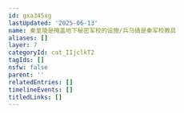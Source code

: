 ```yaml
---
id: gxa345xg
lastUpdated: '2025-06-13'
name: 秦皇陵是掩盖地下秘密军校的设施/兵马俑是秦军校教具
aliases: []
layer: 7
categoryId: cat_IIjclkT2
tagIds: []
nsfw: false
parent: ''
relatedEntries: []
timelineEvents: []
titledLinks: []
---
```


